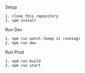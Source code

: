 Setup
```
1. clone this repository
2. npm install
```

Run Dev
```
1. npm run watch (keep it running)
2. npm run dev
```

Run Prod
```
1. npm run build
2. npm run start
```